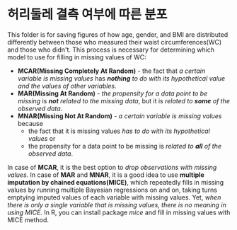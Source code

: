# 허리둘레 결측 여부에 따른 분포
This folder is for saving figures of how age, gender, and BMI are distributed differently between those who measured their waist circumferences(WC) and those who didn't. This process is necessary for determining which model to use for filling in missing values of WC:
* **MCAR(Missing Completely At Random)** - the fact that *a certain variable is missing values* has ***nothing** to do with its hypothetical value and the values of other variables*.
* **MAR(Missing At Random)** - *the propensity for a data point to be missing* is ***not** related to the missing data*, but it is *related to **some** of the observed data*.
* **MNAR(Missing Not At Random)** - *a certain variable is missing values* because
  * the fact that it is missing values *has to do with its hypothetical values* or
  * the propensity for a data point to be missing is *related to **all** of the observed data*.
  
In case of **MCAR**, it is the best option to *drop observations with missing values*. In case of **MAR** and **MNAR**, it is a good idea to use **multiple imputation by chained equations(MICE)**, which repeatedly fills in missing values by running multiple Bayesian regressions on and on, taking turns emptying imputed values of each variable with missing values. Yet, *when there is only a single variable that is missing values, there is no meaning in using MICE.* In R, you can install package *mice* and fill in missing values with MICE method.  
